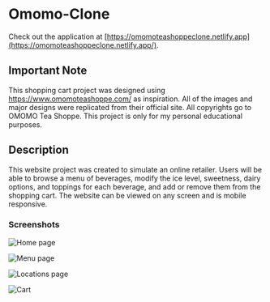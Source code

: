 # Omomo-Clone
Check out the application at [https://omomoteashoppeclone.netlify.app](https://omomoteashoppeclone.netlify.app/).

## Important Note
This shopping cart project was designed using https://www.omomoteashoppe.com/ as inspiration. 
All of the images and major designs were replicated from their official site. All copyrights go to OMOMO Tea Shoppe. 
This project is only for my personal educational purposes.

## Description 
This website project was created to simulate an online retailer. Users will be able to browse a menu of beverages, modify
the ice level, sweetness, dairy options, and toppings for each beverage, and add or remove them from the shopping cart.
The website can be viewed on any screen and is mobile responsive.

### Screenshots
![Home page](https://res.cloudinary.com/ricky-ho/image/upload/v1619137362/Omomo/msedge_mEV58FsfnN_ru9jvh.png)

![Menu page](https://res.cloudinary.com/ricky-ho/image/upload/v1619137362/Omomo/msedge_BcRmYYAR1O_cxkkr9.png)

![Locations page](https://res.cloudinary.com/ricky-ho/image/upload/v1619137361/Omomo/msedge_zJvRlxDf5v_sboouc.png)

![Cart](https://res.cloudinary.com/ricky-ho/image/upload/v1619137360/Omomo/msedge_ymSBUXwlNW_gjyxj2.png)
